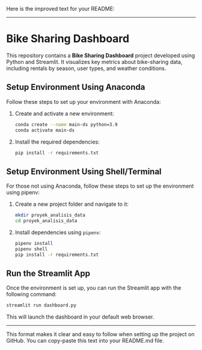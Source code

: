 Here is the improved text for your README:

---

# Bike Sharing Dashboard

This repository contains a **Bike Sharing Dashboard** project developed using Python and Streamlit. It visualizes key metrics about bike-sharing data, including rentals by season, user types, and weather conditions.

## Setup Environment Using Anaconda

Follow these steps to set up your environment with Anaconda:

1. Create and activate a new environment:
    ```bash
    conda create --name main-ds python=3.9
    conda activate main-ds
    ```
2. Install the required dependencies:
    ```bash
    pip install -r requirements.txt
    ```

## Setup Environment Using Shell/Terminal

For those not using Anaconda, follow these steps to set up the environment using pipenv:

1. Create a new project folder and navigate to it:
    ```bash
    mkdir proyek_analisis_data
    cd proyek_analisis_data
    ```
2. Install dependencies using `pipenv`:
    ```bash
    pipenv install
    pipenv shell
    pip install -r requirements.txt
    ```

## Run the Streamlit App

Once the environment is set up, you can run the Streamlit app with the following command:

```bash
streamlit run dashboard.py
```

This will launch the dashboard in your default web browser.

--- 

This format makes it clear and easy to follow when setting up the project on GitHub. You can copy-paste this text into your README.md file.
